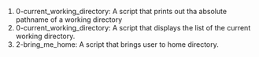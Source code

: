 1. 0-current_working_directory: A script that prints out tha absolute pathname of a working directory
2. 0-current_working_directory: A script that displays the list of the current working directory.
3. 2-bring_me_home: A script that brings user to home directory.

